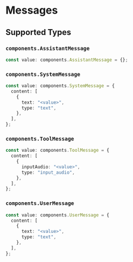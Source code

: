 # Messages


## Supported Types

### `components.AssistantMessage`

```typescript
const value: components.AssistantMessage = {};
```

### `components.SystemMessage`

```typescript
const value: components.SystemMessage = {
  content: [
    {
      text: "<value>",
      type: "text",
    },
  ],
};
```

### `components.ToolMessage`

```typescript
const value: components.ToolMessage = {
  content: [
    {
      inputAudio: "<value>",
      type: "input_audio",
    },
  ],
};
```

### `components.UserMessage`

```typescript
const value: components.UserMessage = {
  content: [
    {
      text: "<value>",
      type: "text",
    },
  ],
};
```

